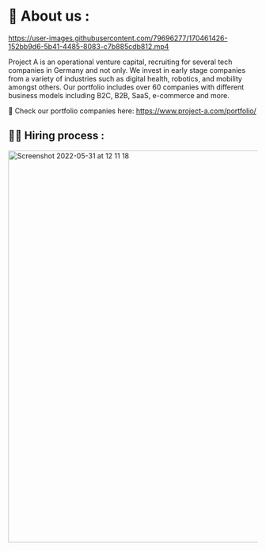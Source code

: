 # 🧭 About us :
               
https://user-images.githubusercontent.com/79696277/170461426-152bb9d6-5b41-4485-8083-c7b885cdb812.mp4


Project A is an operational venture capital, recruiting for several tech companies in Germany and not only. We invest in early stage companies from a variety of industries such as digital health, robotics, and mobility amongst others. Our portfolio includes over 60 companies with different business models including B2C, B2B, SaaS, e-commerce and more.

👀 Check our portfolio companies here: https://www.project-a.com/portfolio/

  
  
## 💁‍♀️  Hiring process :   
<img width="792" alt="Screenshot 2022-05-31 at 12 11 18" src="https://user-images.githubusercontent.com/79696277/171150389-4ae18ca2-3b20-449b-ba4d-01b0614985dd.png">
